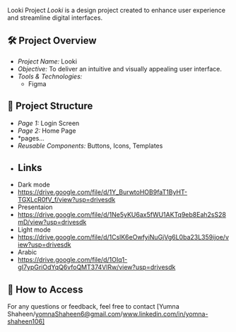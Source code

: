 Looki Project
*Looki* is a design project created to enhance user experience and streamline digital interfaces.
## 🛠 Project Overview
- *Project Name:* Looki
- *Objective:* To deliver an intuitive and visually appealing user interface.
- *Tools & Technologies:*
  - Figma
## 📂 Project Structure
- *Page 1:* Login Screen
- *Page 2:* Home Page
- *pages...
- *Reusable Components:* Buttons, Icons, Templates
- ## Links
- Dark mode
- https://drive.google.com/file/d/1Y_BurwtoHOB9faT1ByHT-TGXLcR0fV_f/view?usp=drivesdk
- Presentaion
- https://drive.google.com/file/d/1Ne5yKU6ax5fWU1AKTq9eb8Eah2sS28mD/view?usp=drivesdk
- Light mode
- https://drive.google.com/file/d/1CslK6eOwfyiNuGjVg6L0ba23L359ijoe/view?usp=drivesdk
- Arabic
- https://drive.google.com/file/d/1OIq1-gI7ypGriOdYqQ6vfoQMT374VlRw/view?usp=drivesdk 

## 🔗 How to Access
For any questions or feedback, feel free to contact [Yumna Shaheen/yomnaShaheen6@gmail.com/www.linkedin.com/in/yomna-shaheen106]
